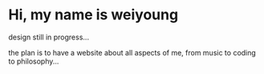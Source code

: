 # Hi, my name is weiyoung

design still in progress...

the plan is to have a website about all aspects of me, from music to coding to philosophy...
